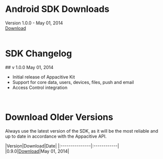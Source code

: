 
<h1><span class="glyphicon glyphicon-download-alt"></span> Android SDK Downloads</h1>
<span class="muted mbm">Version 1.0.0 - May 01, 2014</span>
<div> <a href="https://cdn.appacitive.com/sdk/android/0.9.0/appacitive-android-0.9.0.jar" class="btn btn-primary pll prl">Download</a></div>
<br/>


<h1><span class="glyphicon glyphicon-time"></span> SDK Changelog</h1>
## v 1.0.0
<span class="muted">May 01, 2014</span>

+   Initial release of Appacitive Kit
+   Support for core data, users, devices, files, push and email
+   Access Control integration

<br/>

<h1><span class="glyphicon glyphicon-cloud-download"></span> Download Older Versions</h1>
Always use the latest version of the SDK, as it will be the most reliable and up to date in accordance with the Appacitive API.


|Version|Download|Date|
|:---------------|:------------|
|0.9.0|<a href="https://cdn.appacitive.com/sdk/android/0.9.0/appacitive-android-0.9.0.jar">Download</a>|May 01, 2014|